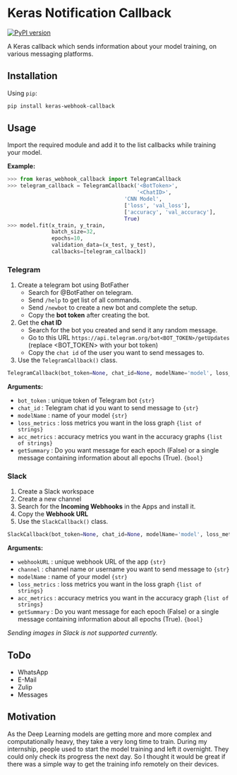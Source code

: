 # Keras Notification Callback

[![PyPI version](https://badge.fury.io/py/keras-webhook-callback.svg)](https://badge.fury.io/py/keras-webhook-callback)

A Keras callback which sends information about your model training, on various messaging platforms.

## Installation

Using `pip`:

```bash
pip install keras-webhook-callback
```

## Usage

Import the required module and add it to the list callbacks while training your model.

**Example:**

```python
>>> from keras_webhook_callback import TelegramCallback
>>> telegram_callback = TelegramCallback('<BotToken>',
                                         '<ChatID>',
	                                 'CNN Model',
	                                 ['loss', 'val_loss'],
	                                 ['accuracy', 'val_accuracy'],
	                                 True)
>>> model.fit(x_train, y_train,
              batch_size=32,
              epochs=10,
              validation_data=(x_test, y_test),
              callbacks=[telegram_callback])
```

### Telegram

1. Create a telegram bot using BotFather
	* Search for @BotFather on telegram.
	* Send `/help` to get list of all commands.
	* Send `/newbot` to create a new bot and complete the setup.
	* Copy the **bot token** after creating the bot.
2. Get the **chat ID**
	* Search for the bot you created and send it any random message.
	* Go to this URL `https://api.telegram.org/bot<BOT_TOKEN>/getUpdates` (replace <BOT_TOKEN> with your bot token)
	* Copy the `chat id` of the user you want to send messages to.
3. Use the `TelegramCallback()` class.

```python
TelegramCallback(bot_token=None, chat_id=None, modelName='model', loss_metrics=['loss'], acc_metrics=[], getSummary=False):
```

**Arguments:**

* `bot_token` : unique token of Telegram bot `{str}`
* `chat_id` : Telegram chat id you want to send message to `{str}`
* `modelName` : name of your model `{str}`
* `loss_metrics` : loss metrics you want in the loss graph `{list of strings}`
* `acc_metrics` : accuracy metrics you want in the accuracy graphs `{list of strings}`
* `getSummary` : Do you want message for each epoch (False) or a single message containing information about all epochs (True). `{bool}`

### Slack

1. Create a Slack workspace
2. Create a new channel
3. Search for the **Incoming Webhooks** in the Apps and install it.
4. Copy the **Webhook URL**
5. Use the `SlackCallback()` class.

```python
SlackCallback(bot_token=None, chat_id=None, modelName='model', loss_metrics=['loss'], acc_metrics=[], getSummary=False):
```

**Arguments:**

* `webhookURL` : unique webhook URL of the app `{str}`
* `channel` :  channel name or username you want to send message to `{str}`
* `modelName` : name of your model `{str}`
* `loss_metrics` : loss metrics you want in the loss graph `{list of strings}`
* `acc_metrics` : accuracy metrics you want in the accuracy graph `{list of strings}`
* `getSummary` : Do you want message for each epoch (False) or a single message containing information about all epochs (True). `{bool}`

*Sending images in Slack is not supported currently.*

## ToDo

* WhatsApp
* E-Mail
* Zulip
* Messages

## Motivation

As the Deep Learning models are getting more and more complex and computationally heavy, they take a very long time to train. During my internship, people used to start the model training and left it overnight. They could only check its progress the next day. So I thought it would be great if there was a simple way to get the training info remotely on their devices.
